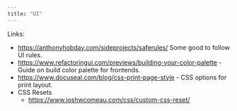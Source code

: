 ```yaml
---
title: "UI"
---
```


Links:
- https://anthonyhobday.com/sideprojects/saferules/ Some good to follow UI rules.
- https://www.refactoringui.com/previews/building-your-color-palette - Guide on build color palette for frontends.
- https://www.docuseal.com/blog/css-print-page-style - CSS options for print layout.
- CSS Resets
  - https://www.joshwcomeau.com/css/custom-css-reset/ 
